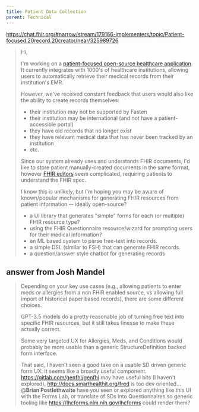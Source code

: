 ```yaml
---
title: Patient Data Collection
parent: Technical
---
```


<https://chat.fhir.org/#narrow/stream/179166-implementers/topic/Patient-focused.20record.20creator/near/325989726>

> Hi,
>
> I'm working on a [patient-focused open-source healthcare application](https://github.com/fastenhealth/fasten-onprem). 
> It currently integrates with 1000's of healthcare institutions, allowing users to automatically retrieve their medical records from their institution's EMR. 
> 
> However, we've received constant feedback that users would also like the ability to create records themselves:
> - their institution may not be supported by Fasten
> - their institution may be international (and not have a patient-accessible portal)
> - they have old records that no longer exist
> - they have relevant medical data that has never been tracked by an institution
> - etc. 
> 
> Since our system already uses and understands FHIR documents, I'd like to store patient manually-created documents in 
> the same format, however [FHIR editors](http://docs.smarthealthit.org/fred/) seem complicated, requiring patients to understand the FHIR spec.
> 
> I know this is unlikely, but I'm hoping you may be aware of known/popular mechanisms for generating FHIR resources from patient information -- ideally open-source?
> 
> - a UI library that generates "simple" forms for each (or multiple) FHIR resource type?
> - using the FHIR Questionnaire resource/wizard for prompting users for their medical information?
> - an ML based system to parse free-text into records. 
> - a simple DSL (similar to FSH) that can generate FHIR records. 
> - a question/answer style chatbot for generating records


## answer from Josh Mandel

> Depending on your key use cases (e.g., allowing patients to enter meds or allergies from a non FHIR enabled source, vs 
> allowing full import of historical paper based records), there are some different choices.
> 
> GPT-3.5 models do a pretty reasonable job of turning free text into specific FHIR resources, but it still takes finesse 
> to make these actually correct.
> 
> Some very targeted UX for Allergies, Meds, and Conditions would probably be more usable than a generic StructureDefinition 
> backed form interface. 
> 
> That said, I haven't seen a good take on a usable SD driven generic form UX. It seems like a broadly useful component. 
> <https://gitlab.com/genfhi/genfhi> may have useful bits (I haven't explored), <http://docs.smarthealthit.org/fred> is too dev oriented... 
> @**Brian Postlethwaite** have you seen or explored anything like this UI with the Forms Lab, or translate of SDs into 
> Questionnaires so generic tooling like <https://lhcforms.nlm.nih.gov/lhcforms> could render them?


